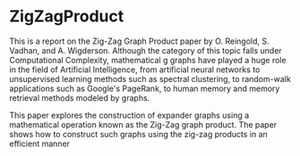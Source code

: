 # ZigZagProduct
This is a report on the Zig-Zag Graph Product paper by O. Reingold, S. Vadhan,  and A. Wigderson. Although the category of this topic falls under Computational Complexity, mathematical g
graphs have played a huge role in the field of Artificial Intelligence, from artificial neural networks to unsupervised learning methods such as spectral clustering, to random-walk applications
such as Google's PageRank, to human memory and memory retrieval methods modeled by graphs.

This paper explores the construction of expander graphs using a mathematical operation known as the Zig-Zag graph product. The paper shows how to construct such graphs using the zig-zag products in an efficient manner
